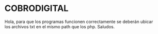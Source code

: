 # COBRODIGITAL
Hola, para que los programas funcionen correctamente se deberán ubicar los archivos txt en el mismo path que los php.
Saludos.
